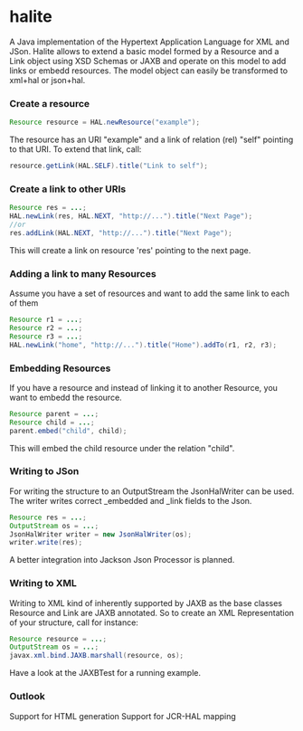 halite
======

A Java implementation of the Hypertext Application Language for XML and JSon.
Halite allows to extend a basic model formed by a Resource and a Link object using XSD Schemas or JAXB and
operate on this model to add links or embedd resources. The model object can easily be transformed to xml+hal or 
json+hal.

### Create a resource
```java
Resource resource = HAL.newResource("example");
```
The resource has an URI "example" and a link of relation (rel) "self" pointing to that URI. To extend that
link, call:
```java
resource.getLink(HAL.SELF).title("Link to self");
```

### Create a link to other URIs
```java
Resource res = ...; 
HAL.newLink(res, HAL.NEXT, "http://...").title("Next Page");
//or
res.addLink(HAL.NEXT, "http://...").title("Next Page");
```
This will create a link on resource 'res' pointing to the next page.

### Adding a link to many Resources
Assume you have a set of resources and want to add the same link to each of them
```java
Resource r1 = ...;
Resource r2 = ...;
Resource r3 = ...;
HAL.newLink("home", "http://...").title("Home").addTo(r1, r2, r3);
```

### Embedding Resources
If you have a resource and instead of linking it to another Resource, you want to embedd the
resource.
```java
Resource parent = ...;
Resource child = ...;
parent.embed("child", child);
```
This will embed the child resource under the relation "child".  

### Writing to JSon
For writing the structure to an OutputStream the JsonHalWriter can be used. The writer writes correct
_embedded and _link fields to the Json.
```java
Resource res = ...;
OutputStream os = ...;
JsonHalWriter writer = new JsonHalWriter(os);
writer.write(res);
```
A better integration into Jackson Json Processor is planned.

### Writing to XML
Writing to XML kind of inherently supported by JAXB as the base classes Resource and Link are JAXB
annotated. So to create an XML Representation of your structure, call for instance:
```java
Resource resource = ...;
OutputStream os = ...;
javax.xml.bind.JAXB.marshall(resource, os);
```
Have a look at the JAXBTest for a running example.

### Outlook
Support for HTML generation
Support for JCR-HAL mapping
